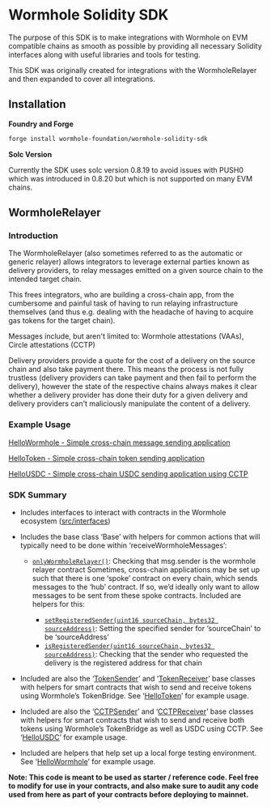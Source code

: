 # Wormhole Solidity SDK

The purpose of this SDK is to make integrations with Wormhole on EVM compatible chains as smooth as possible by providing all necessary Solidity interfaces along with useful libraries and tools for testing.

This SDK was originally created for integrations with the WormholeRelayer and then expanded to cover all integrations.

## Installation

**Foundry and Forge**

```bash
forge install wormhole-foundation/wormhole-solidity-sdk
```

**Solc Version**

Currently the SDK uses solc version 0.8.19 to avoid issues with PUSH0 which was introduced in 0.8.20 but which is not supported on many EVM chains.

## WormholeRelayer

### Introduction

The WormholeRelayer (also sometimes referred to as the automatic or generic relayer) allows integrators to leverage external parties known as delivery providers, to relay messages emitted on a given source chain to the intended target chain.

This frees integrators, who are building a cross-chain app, from the cumbersome and painful task of having to run relaying infrastructure themselves (and thus e.g. dealing with the headache of having to acquire gas tokens for the target chain).

Messages include, but aren't limited to: Wormhole attestations (VAAs), Circle attestations (CCTP)

Delivery providers provide a quote for the cost of a delivery on the source chain and also take payment there. This means the process is not fully trustless (delivery providers can take payment and then fail to perform the delivery), however the state of the respective chains always makes it clear whether a delivery provider has done their duty for a given delivery and delivery providers can't maliciously manipulate the content of a delivery.

### Example Usage

[HelloWormhole - Simple cross-chain message sending application](https://github.com/wormhole-foundation/hello-wormhole)

[HelloToken - Simple cross-chain token sending application](https://github.com/wormhole-foundation/hello-token)

[HelloUSDC - Simple cross-chain USDC sending application using CCTP](https://github.com/wormhole-foundation/hello-usdc)

### SDK Summary

- Includes interfaces to interact with contracts in the Wormhole ecosystem ([src/interfaces](https://github.com/wormhole-foundation/wormhole-solidity-sdk/tree/main/src/interfaces))
- Includes the base class ‘Base’ with helpers for common actions that will typically need to be done within ‘receiveWormholeMessages’:
  - [`onlyWormholeRelayer()`](https://github.com/wormhole-foundation/wormhole-solidity-sdk/blob/main/src/WormholeRelayer/Base.sol#L24): Checking that msg.sender is the wormhole relayer contract
    Sometimes, cross-chain applications may be set up such that there is one ‘spoke’ contract on every chain, which sends messages to the ‘hub’ contract. If so, we’d ideally only want to allow messages to be sent from these spoke contracts. Included are helpers for this:
    
    - [`setRegisteredSender(uint16 sourceChain, bytes32 sourceAddress)`](https://github.com/wormhole-foundation/wormhole-solidity-sdk/blob/main/src/WormholeRelayer/Base.sol#L45): Setting the specified sender for ‘sourceChain’ to be ‘sourceAddress’
    - [`isRegisteredSender(uint16 sourceChain, bytes32 sourceAddress)`](https://github.com/wormhole-foundation/wormhole-solidity-sdk/blob/main/src/WormholeRelayer/Base.sol#L30): Checking that the sender who requested the delivery is the registered address for that chain
    
- Included are also the ‘[TokenSender](https://github.com/wormhole-foundation/wormhole-solidity-sdk/blob/main/src/WormholeRelayer/TokenBase#L36)’ and ‘[TokenReceiver](https://github.com/wormhole-foundation/wormhole-solidity-sdk/blob/main/src/WormholeRelayer/TokenBase.sol#L126)’ base classes with helpers for smart contracts that wish to send and receive tokens using Wormhole’s TokenBridge. See ‘[HelloToken](https://github.com/wormhole-foundation/hello-token)’ for example usage.
- Included are also the ‘[CCTPSender](https://github.com/wormhole-foundation/wormhole-solidity-sdk/blob/main/src/WormholeRelayer/CCTPBase#L59)’ and ‘[CCTPReceiver](https://github.com/wormhole-foundation/wormhole-solidity-sdk/blob/main/src/WormholeRelayer/CCTPBase.sol#L177)’ base classes with helpers for smart contracts that wish to send and receive both tokens using Wormhole’s TokenBridge as well as USDC using CCTP. See ‘[HelloUSDC](https://github.com/wormhole-foundation/hello-usdc)’ for example usage.
- Included are helpers that help set up a local forge testing environment. See ‘[HelloWormhole](https://github.com/wormhole-foundation/hello-wormhole)’ for example usage.

**Note: This code is meant to be used as starter / reference code. Feel free to modify for use in your contracts, and also make sure to audit any code used from here as part of your contracts before deploying to mainnet.**